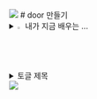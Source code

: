 <img src="https://capsule-render.vercel.app/api?type=waving&color=BDBDC8&height=150&section=header" />
# door 만들기



<details>
<summary>
  <img src="https://raw.githubusercontent.com/Tarikul-Islam-Anik/Animated-Fluent-Emojis/master/Emojis/Hand%20gestures/Eyes.png" alt="Eyes" width="2%" /> 내가 지금 배우는 ... 
</summary>
   <br>
  
![html](https://img.shields.io/badge/HTML5-E34F26?style=for-the-badge&logo=html5&logoColor=white) 

![css](https://img.shields.io/badge/CSS-239120?&style=for-the-badge&logo=css3&logoColor=white) 

[![Top Langs](https://github-readme-stats.vercel.app/api/top-langs/?username=mzznzz)](https://github.com/anuraghazra/github-readme-stats)

</details>


<details>
<summary>
  토글 제목
</summary>
   토글 안 내용
</details>

<img src="https://capsule-render.vercel.app/api?type=waving&color=BDBDC8&height=150&section=footer" />
